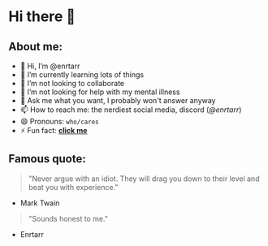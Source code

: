 # Hi there 👋

## About me:

- 👋 Hi, I’m @enrtarr
- 🌱 I’m currently learning lots of things
- 💞️ I’m not looking to collaborate
- 🤔 I’m not looking for help with my mental illness
- 💬 Ask me what you want, I probably won't answer anyway
- 📫 How to reach me: the nerdiest social media, discord (*@enrtarr*)
- 😄 Pronouns: `who/cares`
- ⚡ Fun fact: **[click me](https://www.youtube.com/watch?v=dQw4w9WgXcQ)**


## Famous quote:

> "Never argue with an idiot. They will drag you down to their level and beat you with experience."
- Mark Twain


> "Sounds honest to me."
- Enrtarr

<!--
**Enrtarr/Enrtarr** is a ✨ _special_ ✨ repository because its `README.md` (this file) appears on your GitHub profile.

Here are some ideas to get you started:

-->
